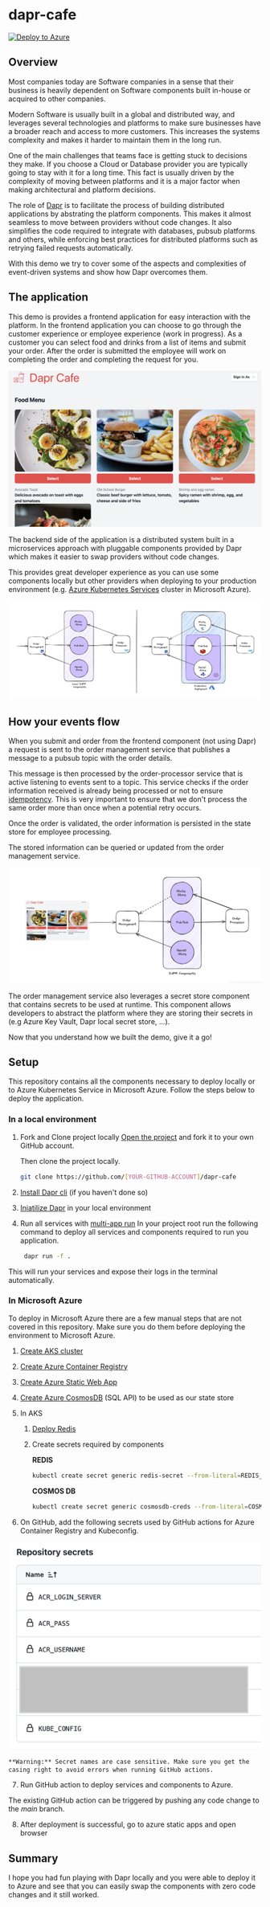 # dapr-cafe
[![Deploy to Azure](https://github.com/t1agob/dapr-cafe/actions/workflows/azure-static-web-apps-orange-tree-098987f0f.yml/badge.svg)](https://github.com/t1agob/dapr-cafe/actions/workflows/azure-static-web-apps-orange-tree-098987f0f.yml)

## Overview

Most companies today are Software companies in a sense that their business is heavily dependent on Software components built in-house or acquired to other companies.

Modern Software is usually built in a global and distributed way, and leverages several technologies and platforms to make sure businesses have a broader reach and access to more customers. This increases the systems complexity and makes it harder to maintain them in the long run.

One of the main challenges that teams face is getting stuck to decisions they make. If you choose a Cloud or Database provider you are typically going to stay with it for a long time. This fact is usually driven by the complexity of moving between platforms and it is a major factor when making architectural and platform decisions.

The role of [Dapr](https://docs.dapr.io/) is to facilitate the process of building distributed applications by abstrating the platform components. This makes it almost seamless to move between providers without code changes. It also simplifies the code required to integrate with databases, pubsub platforms and others, while enforcing best practices for distributed platforms such as retrying failed requests automatically.

With this demo we try to cover some of the aspects and complexities of event-driven systems and show how Dapr overcomes them.

## The application

This demo is provides a frontend application for easy interaction with the platform. In the frontend application you can choose to go through the customer experience or employee experience (work in progress). As a customer you can select food and drinks from a list of items and submit your order. After the order is submitted the employee will work on completing the order and completing the request for you.

![webpage-screenshot](/img/webapp-capture.png)

The backend side of the application is a distributed system built in a microservices approach with pluggable components provided by Dapr which makes it easier to swap providers without code changes.

This provides great developer experience as you can use some components locally but other providers when deploying to your production environment (e.g. [Azure Kubernetes Services](https://azure.microsoft.com/en-us/products/kubernetes-service) cluster in Microsoft Azure).

![local-vs-prod](/img/local-vs-prod.png)

## How your events flow

When you submit and order from the frontend component (not using Dapr) a request is sent to the order management service that publishes a message to a pubsub topic with the order details.

This message is then processed by the order-processor service that is active listening to events sent to a topic. This service checks if the order information received is already being processed or not to ensure [idempotency](https://martinfowler.com/articles/patterns-of-distributed-systems/idempotent-receiver.html). This is very important to ensure that we don't process the same order more than once when a potential retry occurs.

Once the order is validated, the order information is persisted in the state store for employee processing.

The stored information can be queried or updated from the order management service.

![high-level-architecture](/img/architecture%20diagram.png)

The order management service also leverages a secret store component that contains secrets to be used at runtime. This component allows developers to abstract the platform where they are storing their secrets in (e.g Azure Key Vault, Dapr local secret store, ...).

Now that you understand how we built the demo, give it a go!

## Setup

This repository contains all the components necessary to deploy locally or to Azure Kubernetes Service in Microsoft Azure. Follow the steps below to deploy the application.

### In a local environment

1. Fork and Clone project locally
   [Open the project](https://github.com/t1agob/dapr-cafe) and fork it to your own GitHub account.

   Then clone the project locally.

   ```bash
   git clone https://github.com/[YOUR-GITHUB-ACCOUNT]/dapr-cafe
   ```

2. [Install Dapr cli](https://docs.dapr.io/getting-started/install-dapr-cli/) (if you haven't done so)
3. [Iniatilize Dapr](https://docs.dapr.io/getting-started/install-dapr-selfhost/) in your local environment
4. Run all services with [multi-app run](https://docs.dapr.io/developing-applications/local-development/multi-app-dapr-run/multi-app-overview/)
   In your project root run the following command to deploy all services and components required to run you application.

   ```bash
    dapr run -f . 
   ```

This will run your services and expose their logs in the terminal automatically.

### In Microsoft Azure

To deploy in Microsoft Azure there are a few manual steps that are not covered in this repository. Make sure you do them before deploying the environment to Microsoft Azure.

   1. [Create AKS cluster](https://learn.microsoft.com/en-us/azure/aks/learn/quick-kubernetes-deploy-portal?tabs=azure-cli)
   2. [Create Azure Container Registry](https://learn.microsoft.com/en-us/azure/container-registry/container-registry-get-started-portal?tabs=azure-cli)
   3. [Create Azure Static Web App](https://learn.microsoft.com/en-us/azure/static-web-apps/get-started-portal?tabs=vanilla-javascript&pivots=github)
   4. [Create Azure CosmosDB](https://learn.microsoft.com/en-us/azure/cosmos-db/nosql/quickstart-portal) (SQL API) to be used as our state store
   5. In AKS
      1. [Deploy Redis](https://techcommunity.microsoft.com/t5/apps-on-azure-blog/run-scalable-and-resilient-redis-with-kubernetes-and-azure/ba-p/3247956)
      2. Create secrets required by components

            **REDIS**

            ```bash
            kubectl create secret generic redis-secret --from-literal=REDIS_PASSWORD="[YOUR-REDIS-PASSWORD]" 
            ```

            **COSMOS DB**

            ```bash
            kubectl create secret generic cosmosdb-creds --from-literal=COSMOSDB_URL="[YOUR-COSMOSDB-URL]" --from-literal=COSMOSDB_MASTER_KEY="[YOUR-COSMOSDB-KEY]" --from-literal=COSMOSDB_DATABASE="[YOUR-COSMOSDB-DATABASE]" --from-literal=COSMOSDB_COLLECTION="[YOUR-COSMOSDB-COLLECTION]"
            ```

   6. On GitHub, add the following secrets used by GitHub actions for Azure Container Registry and Kubeconfig.

   ![github-secrets](/img/github-secrets.png)

    **Warning:** Secret names are case sensitive. Make sure you get the casing right to avoid errors when running GitHub actions.

   7. Run GitHub action to deploy services and components to Azure.

   The existing GitHub action can be triggered by pushing any code change to the *main* branch.

   8. After deployment is successful, go to azure static apps and open browser

## Summary

I hope you had fun playing with Dapr locally and you were able to deploy it to Azure and see that you can easily swap the components with zero code changes and it still worked.
